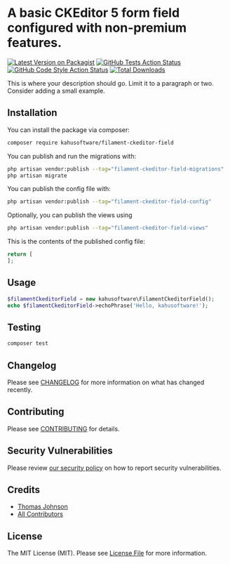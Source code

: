 # A basic CKEditor 5 form field configured with non-premium features.

[![Latest Version on Packagist](https://img.shields.io/packagist/v/kahu-software-llc/filament-ckeditor-field.svg?style=flat-square)](https://packagist.org/packages/kahu-software-llc/filament-ckeditor-field)
[![GitHub Tests Action Status](https://img.shields.io/github/actions/workflow/status/kahu-software-llc/filament-ckeditor-field/run-tests.yml?branch=main&label=tests&style=flat-square)](https://github.com/kahu-software-llc/filament-ckeditor-field/actions?query=workflow%3Arun-tests+branch%3Amain)
[![GitHub Code Style Action Status](https://img.shields.io/github/actions/workflow/status/kahu-software-llc/filament-ckeditor-field/fix-php-code-styling.yml?branch=main&label=code%20style&style=flat-square)](https://github.com/kahu-software-llc/filament-ckeditor-field/actions?query=workflow%3A"Fix+PHP+code+styling"+branch%3Amain)
[![Total Downloads](https://img.shields.io/packagist/dt/kahu-software-llc/filament-ckeditor-field.svg?style=flat-square)](https://packagist.org/packages/kahu-software-llc/filament-ckeditor-field)



This is where your description should go. Limit it to a paragraph or two. Consider adding a small example.

## Installation

You can install the package via composer:

```bash
composer require kahusoftware/filament-ckeditor-field
```

You can publish and run the migrations with:

```bash
php artisan vendor:publish --tag="filament-ckeditor-field-migrations"
php artisan migrate
```

You can publish the config file with:

```bash
php artisan vendor:publish --tag="filament-ckeditor-field-config"
```

Optionally, you can publish the views using

```bash
php artisan vendor:publish --tag="filament-ckeditor-field-views"
```

This is the contents of the published config file:

```php
return [
];
```

## Usage

```php
$filamentCkeditorField = new kahusoftware\FilamentCkeditorField();
echo $filamentCkeditorField->echoPhrase('Hello, kahusoftware!');
```

## Testing

```bash
composer test
```

## Changelog

Please see [CHANGELOG](CHANGELOG.md) for more information on what has changed recently.

## Contributing

Please see [CONTRIBUTING](.github/CONTRIBUTING.md) for details.

## Security Vulnerabilities

Please review [our security policy](../../security/policy) on how to report security vulnerabilities.

## Credits

- [Thomas Johnson](https://github.com/tominal)
- [All Contributors](../../contributors)

## License

The MIT License (MIT). Please see [License File](LICENSE.md) for more information.

